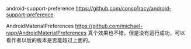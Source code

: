 android-support-preference
https://github.com/consp1racy/android-support-preference


AndroidMaterialPreferences
https://github.com/michael-rapp/AndroidMaterialPreferences
真个效果也不错，但是没有运行成功，可以看作者以后的版本是否能超过上面的。